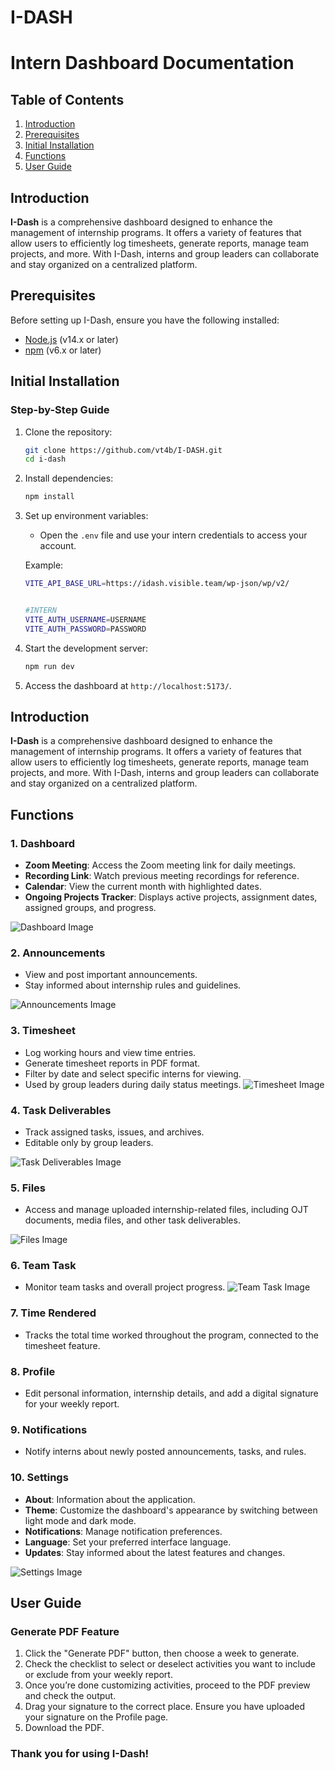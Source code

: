 # I-DASH
# Intern Dashboard Documentation

## Table of Contents
1. [Introduction](#introduction)
2. [Prerequisites](#prerequisites)
3. [Initial Installation](#initial-installation)
4. [Functions](#functions)
5. [User Guide](#user-guide)

## Introduction
**I-Dash** is a comprehensive dashboard designed to enhance the management of internship programs. It offers a variety of features that allow users to efficiently log timesheets, generate reports, manage team projects, and more. With I-Dash, interns and group leaders can collaborate and stay organized on a centralized platform.

## Prerequisites
Before setting up I-Dash, ensure you have the following installed:

- [Node.js](https://nodejs.org/) (v14.x or later)
- [npm](https://www.npmjs.com/) (v6.x or later)

## Initial Installation
### Step-by-Step Guide
1. Clone the repository:
   ```bash
   git clone https://github.com/vt4b/I-DASH.git
   cd i-dash
   ```

2. Install dependencies:
   ```bash
   npm install
   ```

3. Set up environment variables:
   - Open the `.env` file and use your intern credentials to access your account.

   Example:
   ```bash
   VITE_API_BASE_URL=https://idash.visible.team/wp-json/wp/v2/
   

   #INTERN
   VITE_AUTH_USERNAME=USERNAME
   VITE_AUTH_PASSWORD=PASSWORD
   ```

4. Start the development server:
   ```bash
   npm run dev
   ```

5. Access the dashboard at `http://localhost:5173/`.

## Introduction
**I-Dash** is a comprehensive dashboard designed to enhance the management of internship programs. It offers a variety of features that allow users to efficiently log timesheets, generate reports, manage team projects, and more. With I-Dash, interns and group leaders can collaborate and stay organized on a centralized platform.

## Functions 
### 1. Dashboard
- **Zoom Meeting**: Access the Zoom meeting link for daily meetings.
- **Recording Link**: Watch previous meeting recordings for reference.
- **Calendar**: View the current month with highlighted dates.
- **Ongoing Projects Tracker**: Displays active projects, assignment dates, assigned groups, and progress.

![Dashboard Image](./src/assets/images/Dashboard.png)

### 2. Announcements
- View and post important announcements.
- Stay informed about internship rules and guidelines.

![Announcements Image](./src/assets/images/Announcements.png)

### 3. Timesheet
- Log working hours and view time entries.
- Generate timesheet reports in PDF format.
- Filter by date and select specific interns for viewing.
- Used by group leaders during daily status meetings.
![Timesheet Image](./src/assets/images/Timesheet.png)

### 4. Task Deliverables
- Track assigned tasks, issues, and archives.
- Editable only by group leaders.

![Task Deliverables Image](./src/assets/images/Task_Deliverables.png)

### 5. Files
- Access and manage uploaded internship-related files, including OJT documents, media files, and other task deliverables.

![Files Image](./src/assets/images/Files.png) 

### 6. Team Task
- Monitor team tasks and overall project progress.
![Team Task Image](./src/assets/images/Team_Task.png)

### 7. Time Rendered
- Tracks the total time worked throughout the program, connected to the timesheet feature.


### 8. Profile
- Edit personal information, internship details, and add a digital signature for your weekly report.

### 9. Notifications
- Notify interns about newly posted announcements, tasks, and rules.

### 10. Settings
- **About**: Information about the application.
- **Theme**: Customize the dashboard's appearance by switching between light mode and dark mode.
- **Notifications**: Manage notification preferences.
- **Language**: Set your preferred interface language.
- **Updates**: Stay informed about the latest features and changes.

![Settings Image](./src/assets/images/Settings.png)

## User Guide
### Generate PDF Feature
1. Click the "Generate PDF" button, then choose a week to generate.
2. Check the checklist to select or deselect activities you want to include or exclude from your weekly report.
3. Once you’re done customizing activities, proceed to the PDF preview and check the output.
4. Drag your signature to the correct place. Ensure you have uploaded your signature on the Profile page.
5. Download the PDF.

### Thank you for using I-Dash!

